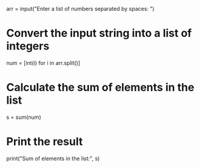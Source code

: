 arr = input("Enter a list of numbers separated by spaces: ")

# Convert the input string into a list of integers
num = [int(i) for i in arr.split()]

# Calculate the sum of elements in the list
s = sum(num)

# Print the result
print("Sum of elements in the list:", s)
